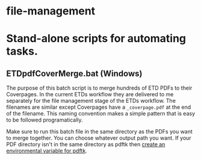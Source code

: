 # file-management
Stand-alone scripts for automating tasks.
======
## ETDpdfCoverMerge.bat (Windows)
The purpose of this batch script is to merge hundreds of ETD PDFs to their Coverpages. In the current ETDs workflow they are delivered to me separately for the file management stage of the ETDs workflow. The filenames are similar except Coverpages have a `_coverpage.pdf` at the end of the filename. This naming convention makes a simple pattern that is easy to be followed programatically.

Make sure to run this batch file in the same directory as the PDFs you want to merge together. You can choose whatever output path you want. If your PDF directory isn't in the same directory as pdftk then [create an environmental variable for pdftk](https://ourcodeworld.com/articles/read/240/how-to-edit-and-add-environment-variables-in-windows-for-easy-command-line-access).
